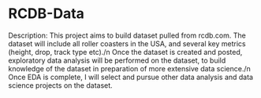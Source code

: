 # RCDB-Data
Description:
This project aims to build dataset pulled from rcdb.com.  The dataset will include all roller coasters in the USA, and several key metrics (height, drop, track type etc)./n
Once the dataset is created and posted, exploratory data analysis will be performed on the dataset, to build knowledge of the dataset in preparation of more extensive data science./n
Once EDA is complete, I will select and pursue other data analysis and data science projects on the dataset.

